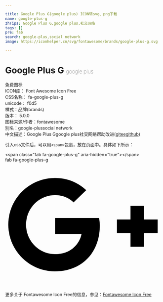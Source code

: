 ```yaml
---

title: Google Plus G(google plus) ICON转svg、png下载
name: google-plus-g
zhTips: Google Plus G,google plus,社交网络
tags: []
pre: fab
search: google-plus,social network
image: https://iconhelper.cn/svg/fontawesome/brands/google-plus-g.svg

---
```


# Google Plus G  <small style="font-size: 60%;font-weight: 100">google plus</small>


<div class="detail-page">
<p>
<span><span class="badge-success badge">免费图标</span> </span>
<br/>
<span>
ICON库：
<span class="badge-secondary badge">Font Awesome Icon Free</span> 
</span>
<br/>
<span>
CSS名称：
<span class="badge-secondary badge">fa-google-plus-g</span> 
</span>
<br/>
<span>
unicode：
<span class="badge-secondary badge">f0d5</span> 
<copy-btn content='f0d5' btn-title=""></copy-btn>
<copy-btn :content='String.fromCodePoint(parseInt("f0d5", 16))' btn-title="复制U"></copy-btn>
</span><br/><span>样式：<span class="badge-light badge">品牌(brands)</span></span>
<br/>
<span>
版本：
<span class="badge-secondary badge">5.0.0</span> 
</span>
<br/>
<span>图标来源/作者：<span class="badge-light badge">fontawesome</span></span> 
<br/>
<span>别名：<span class="badge-light badge">google-plus</span><span class="badge-light badge">social network</span></span><br/><span class="zh-detail">中文描述：<span class="badge-primary badge">Google Plus G</span><span class="badge-primary badge">google plus</span><span class="badge-primary badge">社交网络</span><span class="help-link"><span>帮助改进</span>(<a href="https://gitee.com/liuwave/icon-helper/edit/master/json/fontawesome/brands/google-plus-g.json" target="_blank" rel="noopener noreferrer">gitee</a><a href="https://github.com/liuwave/icon-helper/edit/master/json/fontawesome/brands/google-plus-g.json" target="_blank" rel="noopener noreferrer">github</a></span>)</span><br/>
</p>
</div>
<div class="alert alert-dark">
  <i class="fab fa-google-plus-g fa-xs"></i>
  <i class="fab fa-google-plus-g fa-sm"></i>
  <i class="fab fa-google-plus-g fa-lg"></i>
  <i class="fab fa-google-plus-g fa-2x"></i>
  <i class="fab fa-google-plus-g fa-3x"></i>
  <i class="fab fa-google-plus-g fa-5x"></i>
  <i class="fab fa-google-plus-g fa-7x"></i>
</div>
<div>
  <p>引入css文件后，可以用<code>&lt;span&gt;</code>包裹，放在页面中。具体如下所示：    
  </p>
  <div class="alert alert-primary" style="font-size: 14px">
    &lt;span class="fab fa-google-plus-g" aria-hidden="true"&gt;&lt;/span&gt;
    <copy-btn content='<span class="fab fa-google-plus-g" aria-hidden="true"></span>'></copy-btn>
  </div>
  <div class="alert alert-secondary">
    <i class="fab fa-google-plus-g"
    style="font-size: 24px"
    aria-hidden="true"></i> fab fa-google-plus-g
    <copy-btn content="fab fa-google-plus-g" btn-title="复制图标名称"></copy-btn>
  </div>
</div>
<div id="svg" class="svg-wrap">
<svg xmlns="http://www.w3.org/2000/svg" viewBox="0 0 640 512"><path d="M386.061 228.496c1.834 9.692 3.143 19.384 3.143 31.956C389.204 370.205 315.599 448 204.8 448c-106.084 0-192-85.915-192-192s85.916-192 192-192c51.864 0 95.083 18.859 128.611 50.292l-52.126 50.03c-14.145-13.621-39.028-29.599-76.485-29.599-65.484 0-118.92 54.221-118.92 121.277 0 67.056 53.436 121.277 118.92 121.277 75.961 0 104.513-54.745 108.965-82.773H204.8v-66.009h181.261zm185.406 6.437V179.2h-56.001v55.733h-55.733v56.001h55.733v55.733h56.001v-55.733H627.2v-56.001h-55.733z"/></svg>
</div>
<detail full-name='fa-google-plus-g'></detail>

<Vssue title="关于“Google Plus G”的评论" />
    
<div><p>更多关于  Fontawesome Icon Free的信息，参见：<a target="_blank" href="https://iconhelper.cn/fontawesome.html">Fontawesome Icon Free</a>
</p></div>
